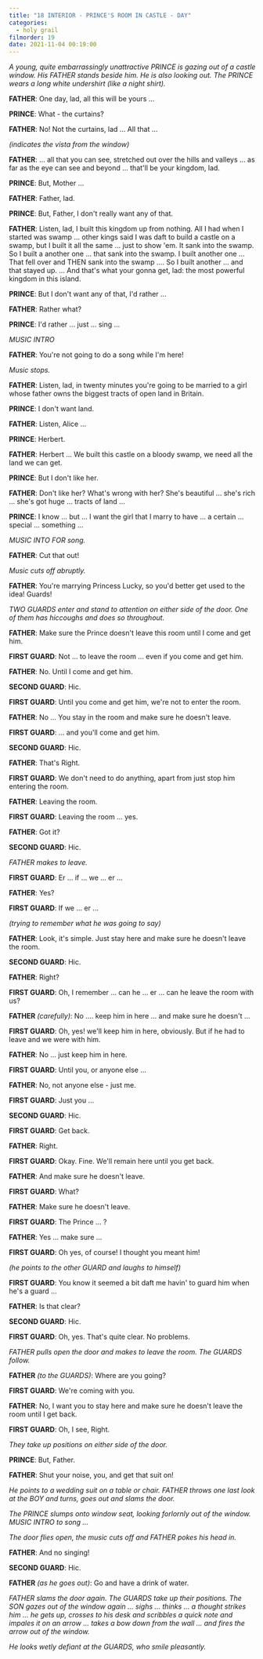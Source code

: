 ```yaml
---
title: "18 INTERIOR - PRINCE'S ROOM IN CASTLE - DAY"
categories:
  - holy grail
filmorder: 19
date: 2021-11-04 00:19:00
---
```


_A young, quite embarrassingly unattractive PRINCE is gazing out of a castle window. His FATHER stands beside him. He is also looking out. The PRINCE wears a long white undershirt (like a night shirt)._

**FATHER**: One day, lad, all this will be yours ...

**PRINCE**: What - the curtains?

**FATHER**: No! Not the curtains, lad ... All that ...

_(indicates the vista from the window)_

**FATHER**: ... all that you can see, stretched out over the hills and valleys ... as far as the eye can see and beyond ... that'll be your kingdom, lad.

**PRINCE**: But, Mother ...

**FATHER**: Father, lad.

**PRINCE**: But, Father, I don't really want any of that.

**FATHER**: Listen, lad, I built this kingdom up from nothing. All I had when I started was swamp ... other kings said I was daft to build a castle on a swamp, but I built it all the same ... just to show 'em. It sank into the swamp. So I built a another one ... that sank into the swamp. I built another one ... That fell over and THEN sank into the swamp .... So I built another ... and that stayed up. ... And that's what your gonna get, lad: the most powerful kingdom in this island.

**PRINCE**: But I don't want any of that, I'd rather ...

**FATHER**: Rather what?

**PRINCE**: I'd rather ... just ... sing ...

_MUSIC INTRO_

**FATHER**: You're not going to do a song while I'm here!

_Music stops._

**FATHER**: Listen, lad, in twenty minutes you're going to be married to a girl whose father owns the biggest tracts of open land in Britain.

**PRINCE**: I don't want land.

**FATHER**: Listen, Alice ...

**PRINCE**: Herbert.

**FATHER**: Herbert ... We built this castle on a bloody swamp, we need all the land we can get.

**PRINCE**: But I don't like her.

**FATHER**: Don't like her? What's wrong with her? She's beautiful ... she's rich ... she's got huge ... tracts of land ...

**PRINCE**: I know ... but ... I want the girl that I marry to have ... a certain ... special ... something ...

_MUSIC INTO FOR song._

**FATHER**: Cut that out!

_Music cuts off abruptly._

**FATHER**: You're marrying Princess Lucky, so you'd better get used to the idea! Guards!

_TWO GUARDS enter and stand to attention on either side of the door. One of them has hiccoughs and does so throughout._

**FATHER**: Make sure the Prince doesn't leave this room until I come and get him.

**FIRST GUARD**: Not ... to leave the room ... even if you come and get him.

**FATHER**: No. Until I come and get him.

**SECOND GUARD**: Hic.

**FIRST GUARD**: Until you come and get him, we're not to enter the room.

**FATHER**: No ... You stay in the room and make sure he doesn't leave.

**FIRST GUARD**: ... and you'll come and get him.

**SECOND GUARD**: Hic.

**FATHER**: That's Right.

**FIRST GUARD**: We don't need to do anything, apart from just stop him entering the room.

**FATHER**: Leaving the room.

**FIRST GUARD**: Leaving the room ... yes.

**FATHER**: Got it?

**SECOND GUARD**: Hic.

_FATHER makes to leave._

**FIRST GUARD**: Er ... if ... we ... er ...

**FATHER**: Yes?

**FIRST GUARD**: If we ... er ...

_(trying to remember what he was going to say)_

**FATHER**: Look, it's simple. Just stay here and make sure he doesn't leave the room.

**SECOND GUARD**: Hic.

**FATHER**: Right?

**FIRST GUARD**: Oh, I remember ... can he ... er ... can he leave the room with us?

**FATHER** _(carefully)_: No .... keep him in here ... and make sure he doesn't ...

**FIRST GUARD**: Oh, yes! we'll keep him in here, obviously. But if he had to leave and we were with him.

**FATHER**: No ... just keep him in here.

**FIRST GUARD**: Until you, or anyone else ...

**FATHER**: No, not anyone else - just me.

**FIRST GUARD**: Just you ...

**SECOND GUARD**: Hic.

**FIRST GUARD**: Get back.

**FATHER**: Right.

**FIRST GUARD**: Okay. Fine. We'll remain here until you get back.

**FATHER**: And make sure he doesn't leave.

**FIRST GUARD**: What?

**FATHER**: Make sure he doesn't leave.

**FIRST GUARD**: The Prince ... ?

**FATHER**: Yes ... make sure ...

**FIRST GUARD**: Oh yes, of course! I thought you meant him!

_(he points to the other GUARD and laughs to himself)_

**FIRST GUARD**: You know it seemed a bit daft me havin' to guard him when he's a guard ...

**FATHER**: Is that clear?

**SECOND GUARD**: Hic.

**FIRST GUARD**: Oh, yes. That's quite clear. No problems.

_FATHER pulls open the door and makes to leave the room. The GUARDS follow._

**FATHER** _(to the GUARDS)_: Where are you going?

**FIRST GUARD**: We're coming with you.

**FATHER**: No, I want you to stay here and make sure he doesn't leave the room until I get back.

**FIRST GUARD**: Oh, I see, Right.

_They take up positions on either side of the door._

**PRINCE**: But, Father.

**FATHER**: Shut your noise, you, and get that suit on!

_He points to a wedding suit on a table or chair. FATHER throws one last look at the BOY and turns, goes out and slams the door._

_The PRINCE slumps onto window seat, looking forlornly out of the window. MUSIC INTRO to song ..._

_The door flies open, the music cuts off and FATHER pokes his head in._

**FATHER**: And no singing!

**SECOND GUARD**: Hic.

**FATHER** _(as he goes out)_: Go and have a drink of water.

_FATHER slams the door again. The GUARDS take up their positions. The SON gazes out of the window again ... sighs ... thinks ... a thought strikes him ... he gets up, crosses to his desk and scribbles a quick note and impales it on an arrow ... takes a bow down from the wall ... and fires the arrow out of the window._

_He looks wetly defiant at the GUARDS, who smile pleasantly._ 